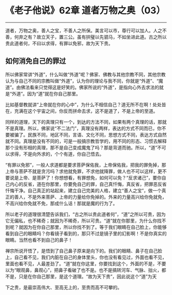 # 《老子他说》62章 道者万物之奥（03）

------

道者，万物之奥，善人之宝，不善人之所保。美言可以市，尊行可以加人。人之不善，何弃之有？故立天子，置三公。虽有拱璧以先驷马，不如坐进此道。古之所以贵此道者何，不曰以求得，有罪以免邪，故为天下贵。

## 如何消免自己的罪过

所以佛家常讲“外道”，什么叫做“外道”呢？佛家、佛教与其他宗教不同，其他宗教认为与自己不同的宗教叫做“外道”，认为你的理论与我不同，你就是“外道”、“魔道”。由佛法看来只觉得这是好笑的。佛家所说的“外道”，是指向心外去求法的就是“外道”。因为“道”就在你自己那里。

比如基督教就讲“上帝就在你的心中”，为什么不相信自己？道无所不在啊！处处皆在，充满在这个宇宙之间，你反而拼命去求，这不是道了，不是上帝的至道。

同样的道理，天下的真理只有一个，到达的方法不同，如果有两个真理的话，那就不是真理。所以，佛家说“不二法门”，真理没有两样，表达的方式不同而已，你不要被骗了。民族不同，地区不同，言语、文化不同，思想方式不同，表达方式自然就不同。真理是没有不同的，可是一般搞宗教哲学的，用不同的形态、习惯去解释那个没有形相的真理，那不是自己变成魔鬼了吗？那是背道而驰。所以，“道”不可以求得，不是向外求的，个个有道，你自己悟去。

“有罪以免邪”，一般人求道都是要求菩萨保佑我，上帝保佑我，把我的罪免掉，那上帝与菩萨不就是贪污吗？求他就免罪，不求他就降罪，做人也不可以这样，更不要说是上帝、是菩萨了！你想想看，有罪想免，如何可以免？“反求诸己”，要你自己内心的反省，道在你那里，你要免自己的罪，自己真忏悔，真反省，把罪恶反省忏悔干净。自己真正的站起来，建立自己完美的人格，建立“善人之宝”，做一个真正的善人，不是外来菩萨、上帝的力量给你免掉的。外来的力量高兴给你免就免，不高兴给你免就不免，那成什么话！那就是魔的行为了。

所以老子的道理很清楚告诉我们，“古之所以贵此道者何”，“道”之所以可贵，因为它无偏私，也不稀奇；就因为不稀奇，所以可贵。“道”就在你那里，为什么你找不到呢？就因为在你自己那里，所以你找不到了。等于我们眼睛在自己脸上，你能够看到自己的眼睛吗？你看镜子看到的，那只不过是镜子里的幻影啊！不是你真实的眼睛。当然也看不到自己的鼻子！

禅宗所说开悟了，是悟到了自己鼻子原来是向下的。我们的眼睛、鼻子在自己脸上，自己看不见，我们内脏在自己的身体里头，你也没有看见过，外面也看不见，里面也看不见，人最差劲了。“道”就在你这里，你要找到这个，外面的不是，不要以为“眼观鼻，鼻观心”，把鼻子看破了也不是。也不是搞转河车、气脉、拙火，都不是，只是在你自己那里，是这个道理。“故为天下贵”，因此说这个“道”为天

下之贵，是最崇高伟大、至高无上的，至贵而高不可攀的。